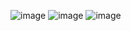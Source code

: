 ![image](https://github.com/user-attachments/assets/a348319c-4856-4ee6-96af-5f662108603f)
![image](https://github.com/user-attachments/assets/5d280ff4-0574-43f5-8e48-b6c674e839fb)
![image](https://github.com/user-attachments/assets/72e7f1db-682b-48f6-9b88-db9b14305eae)
